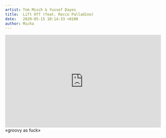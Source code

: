 ```yaml
---
artist: Tom Misch & Yussef Dayes
title:  Lift Off (feat. Rocco Palladino)
date:   2020-05-15 10:14:33 +0100
author: Micha
---
```

<div class="soundcloud-container ">
<iframe width="100%" height="300" scrolling="no" frameborder="no" allow="autoplay" src="https://w.soundcloud.com/player/?url=https%3A//api.soundcloud.com/tracks/774415216&color=%2315213f&auto_play=false&hide_related=false&show_comments=true&show_user=true&show_reposts=false&show_teaser=true&visual=true"></iframe>
</div>

<div class="post-content-message"> 
«groovy as fuck»
</div>
